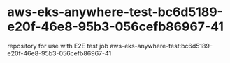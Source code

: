 # aws-eks-anywhere-test-bc6d5189-e20f-46e8-95b3-056cefb86967-41
repository for use with E2E test job aws-eks-anywhere-test:bc6d5189-e20f-46e8-95b3-056cefb86967-41
